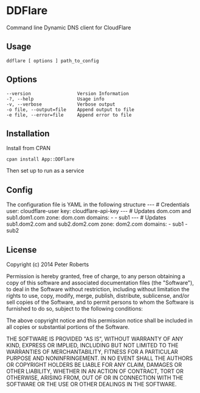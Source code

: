 # DDFlare
Command line Dynamic DNS client for CloudFlare

## Usage
    ddflare [ options ] path_to_config

## Options
    --version                 Version Information
    -?, --help                Usage info
    -v, --verbose             Verbose output
    -o file, --output=file    Append output to file
    -e file, --error=file     Append error to file

## Installation

Install from CPAN

    cpan install App::DDFlare

Then set up to run as a service

## Config
The configuration file is YAML in the following structure
    --- # Credentials
    user: cloudflare-user
    key: cloudflare-api-key
    --- # Updates dom.com and sub1.dom1.com
    zone: dom.com
    domains:
     -
     - sub1
    --- # Updates sub1.dom2.com and sub2.dom2.com
    zone: dom2.com
    domains:
     - sub1
     - sub2

## License

Copyright (c) 2014 Peter Roberts

Permission is hereby granted, free of charge, to any person obtaining a copy
of this software and associated documentation files (the "Software"), to deal
in the Software without restriction, including without limitation the rights
to use, copy, modify, merge, publish, distribute, sublicense, and/or sell
copies of the Software, and to permit persons to whom the Software is
furnished to do so, subject to the following conditions:

The above copyright notice and this permission notice shall be included in
all copies or substantial portions of the Software.

THE SOFTWARE IS PROVIDED "AS IS", WITHOUT WARRANTY OF ANY KIND, EXPRESS OR
IMPLIED, INCLUDING BUT NOT LIMITED TO THE WARRANTIES OF MERCHANTABILITY,
FITNESS FOR A PARTICULAR PURPOSE AND NONINFRINGEMENT. IN NO EVENT SHALL THE
AUTHORS OR COPYRIGHT HOLDERS BE LIABLE FOR ANY CLAIM, DAMAGES OR OTHER
LIABILITY, WHETHER IN AN ACTION OF CONTRACT, TORT OR OTHERWISE, ARISING FROM,
OUT OF OR IN CONNECTION WITH THE SOFTWARE OR THE USE OR OTHER DEALINGS IN
THE SOFTWARE.

